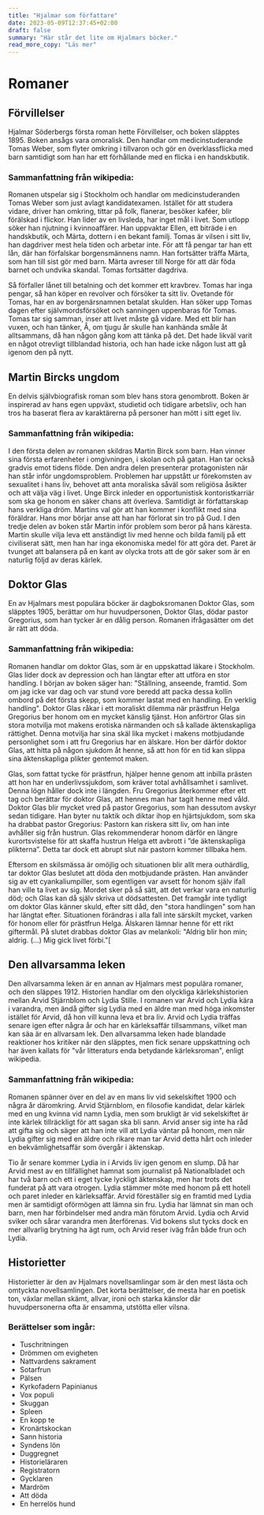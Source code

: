 ```yaml
---
title: "Hjalmar som författare"
date: 2023-05-09T12:37:45+02:00
draft: false
summary: "Här står det lite om Hjalmars böcker."
read_more_copy: "Läs mer"
---
```



# Romaner

## Förvillelser

Hjalmar Söderbergs första roman hette Förvillelser, och boken släpptes 1895. Boken ansågs vara omoralisk. Den handlar om medicinstuderande Tomas Weber, som flyter omkring i tillvaron och gör en överklassflicka med barn samtidigt som han har ett förhållande med en flicka i en handskbutik.




### Sammanfattning från wikipedia: 

Romanen utspelar sig i Stockholm och handlar om medicinstuderanden Tomas Weber som just avlagt kandidatexamen. Istället för att studera vidare, driver han omkring, tittar på folk, flanerar, besöker kaféer, blir förälskad i flickor. Han lider av en livsleda, har inget mål i livet. Som utlopp söker han njutning i kvinnoaffärer. Han uppvaktar Ellen, ett biträde i en handskbutik, och Märta, dottern i en bekant familj. Tomas är vilsen i sitt liv, han dagdriver mest hela tiden och arbetar inte. För att få pengar tar han ett lån, där han förfalskar borgensmännens namn. Han fortsätter träffa Märta, som han till sist gör med barn. Märta avreser till Norge för att där föda barnet och undvika skandal. Tomas fortsätter dagdriva.

Så förfaller lånet till betalning och det kommer ett kravbrev. Tomas har inga pengar, så han köper en revolver och försöker ta sitt liv. Ovetande för Tomas, har en av borgenärsnamnen betalat skulden. Han söker upp Tomas dagen efter självmordsförsöket och sanningen uppenbaras för Tomas. Tomas tar sig samman, inser att livet måste gå vidare. Med ett blir han vuxen, och han tänker, Å, om tjugu år skulle han kanhända småle åt alltsammans, då han någon gång kom att tänka på det. Det  hade likväl varit en något otrevligt tillblandad historia, och han hade icke någon lust att gå igenom den på nytt.


## Martin Bircks ungdom

En delvis självbiografisk roman som blev hans stora genombrott. Boken är inspirerad av hans egen uppväxt, studietid och tidigare arbetsliv, och han tros ha baserat flera av karaktärerna på personer han mött i sitt eget liv.




### Sammanfattning från wikipedia: 

I den första delen av romanen skildras Martin Birck som barn. Han vinner sina första erfarenheter i omgivningen, i skolan och på gatan. Han tar också gradvis emot tidens flöde. Den andra delen presenterar protagonisten när han står inför ungdomsproblem. Problemen har uppstått ur förekomsten av sexualitet i hans liv, behovet att anta moraliska såväl som religiösa åsikter och att välja väg i livet. Unge Birck inleder en opportunistisk kontoristkarriär som ska ge honom en säker chans att överleva. Samtidigt är författarskap hans verkliga dröm. Martins val gör att han kommer i konflikt med sina föräldrar. Hans mor börjar anse att han har förlorat sin tro på Gud. I den tredje delen av boken står Martin inför problem som beror på hans käresta. Martin skulle vilja leva ett anständigt liv med henne och bilda familj på ett civiliserat sätt, men han har inga ekonomiska medel för att göra det. Paret är tvunget att balansera på en kant av olycka trots att de gör saker som är en naturlig följd av deras kärlek.


## Doktor Glas

En av Hjalmars mest populära böcker är dagboksromanen Doktor Glas, som släpptes 1905, berättar om hur huvudpersonen, Doktor Glas, dödar pastor Gregorius, som han tycker är en dålig person. Romanen ifrågasätter om det är rätt att döda. 




### Sammanfattning från wikipedia: 

Romanen handlar om doktor Glas, som är en uppskattad läkare i Stockholm. Glas lider dock av depression och han längtar efter att utföra en stor handling. I början av boken säger han: "Ställning, anseende, framtid. Som om jag icke var dag och var stund vore beredd att packa dessa kollin ombord på det första skepp, som kommer lastat med en handling. En verklig handling". Doktor Glas råkar i ett moraliskt dilemma när prästfrun Helga Gregorius ber honom om en mycket känslig tjänst. Hon anförtror Glas sin stora motvilja mot makens erotiska närmanden och så kallade äktenskapliga rättighet. Denna motvilja har sina skäl lika mycket i makens motbjudande personlighet som i att fru Gregorius har en älskare. Hon ber därför doktor Glas, att hitta på någon sjukdom åt henne, så att hon för en tid kan slippa sina äktenskapliga plikter gentemot maken.

Glas, som fattat tycke för prästfrun, hjälper henne genom att inbilla prästen att hon har en underlivssjukdom, som kräver total avhållsamhet i samlivet. Denna lögn håller dock inte i längden. Fru Gregorius återkommer efter ett tag och berättar för doktor Glas, att hennes man har tagit henne med våld. Doktor Glas blir mycket vred på pastor Gregorius, som han dessutom avskyr sedan tidigare. Han byter nu taktik och diktar ihop en hjärtsjukdom, som ska ha drabbat pastor Gregorius: Pastorn kan riskera sitt liv, om han inte avhåller sig från hustrun. Glas rekommenderar honom därför en längre kurortsvistelse för att skaffa hustrun Helga ett avbrott i ”de äktenskapliga plikterna”. Detta tar dock ett abrupt slut när pastorn kommer tillbaka hem.

Eftersom en skilsmässa är omöjlig och situationen blir allt mera outhärdlig, tar doktor Glas beslutet att döda den motbjudande prästen. Han använder sig av ett cyankaliumpiller, som egentligen var avsett för honom själv ifall han ville ta livet av sig. Mordet sker på så sätt, att det verkar vara en naturlig död; och Glas kan då själv skriva ut dödsattesten. Det framgår inte tydligt om doktor Glas känner skuld, efter sitt dåd, den "stora handlingen" som han har längtat efter. Situationen förändras i alla fall inte särskilt mycket, varken för honom eller för prästfrun Helga. Älskaren lämnar henne för ett rikt giftermål. På slutet drabbas doktor Glas av melankoli: "Aldrig blir hon min; aldrig. (...) Mig gick livet förbi."[

## Den allvarsamma leken

Den allvarsamma leken är en annan av Hjalmars mest populära romaner, och den släppes 1912. Historien handlar om den olyckliga kärlekshistorien mellan Arvid Stjärnblom och Lydia Stille. I romanen var Arvid och Lydia kära i varandra, men ändå gifter sig Lydia med en äldre man med höga inkomster istället för Arvid, då hon vill kunna leva et bra liv. Arvid och Lydia träffas senare igen efter några år och har en kärleksaffär tillsammans, vilket man kan säa är en allvarsam lek. Den allvarsamma leken hade blandade reaktioner hos kritiker när den släpptes, men fick senare uppskattning och har även kallats för "vår litteraturs enda betydande kärleksroman", enligt wikipedia.




### Sammanfattning från wikipedia: 

Romanen spänner över en del av en mans liv vid sekelskiftet 1900 och några år däromkring. Arvid Stjärnblom, en filosofie kandidat, delar kärlek med en ung kvinna vid namn Lydia, men som brukligt är vid sekelskiftet är inte kärlek tillräckligt för att sagan ska bli sann. Arvid anser sig inte ha råd att gifta sig och säger att han inte vill att Lydia väntar på honom, men när Lydia gifter sig med en äldre och rikare man tar Arvid detta hårt och inleder en bekvämlighetsaffär som övergår i äktenskap.

Tio år senare kommer Lydia in i Arvids liv igen genom en slump. Då har Arvid mest av en tillfällighet hamnat som journalist på Nationalbladet och har två barn och ett i eget tycke lyckligt äktenskap, men har trots det funderat på att vara otrogen. Lydia stämmer möte med honom på ett hotell och paret inleder en kärleksaffär. Arvid föreställer sig en framtid med Lydia men är samtidigt oförmögen att lämna sin fru. Lydia har lämnat sin man och barn, men har förbindelser med andra män förutom Arvid. Lydia och Arvid sviker och sårar varandra men återförenas. Vid bokens slut tycks dock en mer allvarlig brytning ha ägt rum, och Arvid reser iväg från både frun och Lydia.

## Historietter

Historietter är den av Hjalmars novellsamlingar som är den mest lästa och omtyckta novellsamlingen. Det korta berättelser, de mesta har en poetisk ton, växlar mellan skämt, allvar, ironi och starka känslor där huvudpersonerna ofta är ensamma, utstötta eller vilsna.

### Berättelser som ingår: 
- Tuschritningen
- Drömmen om evigheten
- Nattvardens sakrament
- Sotarfrun
- Pälsen
- Kyrkofadern Papinianus
- Vox populi
- Skuggan
- Spleen
- En kopp te
- Kronärtskockan
- Sann historia
- Syndens lön
- Duggregnet
- Historieläraren
- Registratorn
- Gycklaren
- Mardröm
- Att döda
- En herrelös hund
